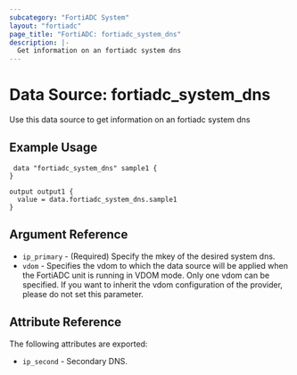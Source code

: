 ```yaml
---
subcategory: "FortiADC System"
layout: "fortiadc"
page_title: "FortiADC: fortiadc_system_dns"
description: |-
  Get information on an fortiadc system dns
---
```


# Data Source: fortiadc_system_dns
Use this data source to get information on an fortiadc system dns

## Example Usage

```hcl
 data "fortiadc_system_dns" sample1 {
}

output output1 {
  value = data.fortiadc_system_dns.sample1
}
```

## Argument Reference
* `ip_primary` - (Required) Specify the mkey of the desired  system dns.
* `vdom` - Specifies the vdom to which the data source will be applied when the FortiADC unit is running in VDOM mode. Only one vdom can be specified. If you want to inherit the vdom configuration of the provider, please do not set this parameter.


## Attribute Reference

The following attributes are exported:

* `ip_second` - Secondary DNS. 

